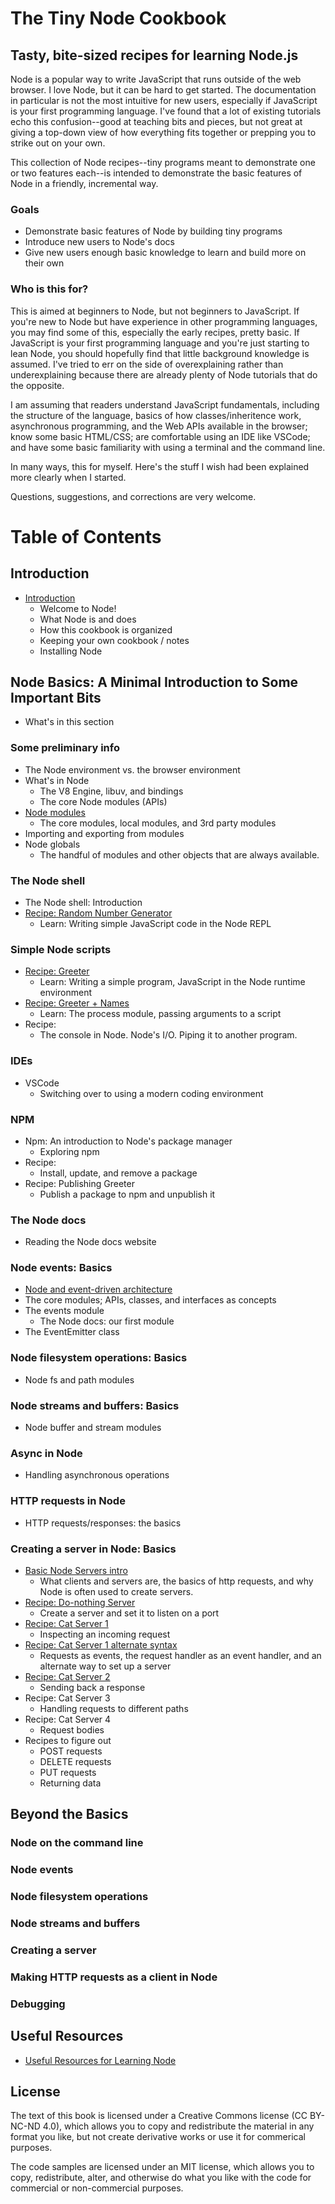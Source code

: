 # The Tiny Node Cookbook
## Tasty, bite-sized recipes for learning Node.js

Node is a popular way to write JavaScript that runs outside of the web browser. I love Node, but it can be hard to get started. The documentation in particular is not the most intuitive for new users, especially if JavaScript is your first programming language. I've found that a lot of existing tutorials echo this confusion--good at teaching bits and pieces, but not great at giving a top-down view of how everything fits together or prepping you to strike out on your own. 

This collection of Node recipes--tiny programs meant to demonstrate one or two features each--is intended to demonstrate the basic features of Node in a friendly, incremental way.

### Goals

* Demonstrate basic features of Node by building tiny programs
* Introduce new users to Node's docs
* Give new users enough basic knowledge to learn and build more on their own

### Who is this for?

This is aimed at beginners to Node, but not beginners to JavaScript. If you're new to Node but have experience in other programming languages, you may find some of this, especially the early recipes, pretty basic. If JavaScript is your first programming language and you're just starting to lean Node, you should hopefully find that little background knowledge is assumed. I've tried to err on the side of overexplaining rather than underexplaining because there are already plenty of Node tutorials that do the opposite.

I am assuming that readers understand JavaScript fundamentals, including the structure of the language, basics of how classes/inheritence work, asynchronous programming, and the Web APIs available in the browser; know some basic HTML/CSS; are comfortable using an IDE like VSCode; and have some basic familiarity with using a terminal and the command line.

In many ways, this for myself. Here's the stuff I wish had been explained more clearly when I started.

Questions, suggestions, and corrections are very welcome. 

# Table of Contents

## Introduction

* [Introduction](https://github.com/bkager/Node-cookbook/blob/main/introduction.md)
  * Welcome to Node!
  * What Node is and does
  * How this cookbook is organized
  * Keeping your own cookbook / notes
  * Installing Node

## Node Basics: A Minimal Introduction to Some Important Bits

* What's in this section

### Some preliminary info
* The Node environment vs. the browser environment
* What's in Node
  * The V8 Engine, libuv, and bindings
  * The core Node modules (APIs)
* [Node modules](https://github.com/bkager/Node-cookbook/edit/main/modules-in-node.md)
  * The core modules, local modules, and 3rd party modules
* Importing and exporting from modules
* Node globals
  * The handful of modules and other objects that are always available. 

### The Node shell
  * The Node shell: Introduction
  * [Recipe: Random Number Generator](https://github.com/bkager/Node-cookbook/blob/main/recipe-random-number-generator.md)
    * Learn: Writing simple JavaScript code in the Node REPL
  
### Simple Node scripts
  * [Recipe: Greeter](https://github.com/bkager/Node-cookbook/blob/main/recipe-greeter.md)
    * Learn: Writing a simple program, JavaScript in the Node runtime environment
  * [Recipe: Greeter + Names](https://github.com/bkager/Node-cookbook/blob/main/recipe-name-greeter.md)
    * Learn: The process module, passing arguments to a script
  * Recipe:
    * The console in Node. Node's I/O. Piping it to another program. 

### IDEs
  * VSCode
    * Switching over to using a modern coding environment
    
### NPM
  * Npm: An introduction to Node's package manager
    * Exploring npm
  * Recipe:
    * Install, update, and remove a package 
  * Recipe: Publishing Greeter
    * Publish a package to npm and unpublish it 
    
### The Node docs
  * Reading the Node docs website

### Node events: Basics
  * [Node and event-driven architecture](https://github.com/bkager/Node-cookbook/blob/main/event-driven%20architecture.md)
  * The core modules; APIs, classes, and interfaces as concepts
  * The events module
    * The Node docs: our first module
  * The EventEmitter class
### Node filesystem operations: Basics
  * Node fs and path modules
### Node streams and buffers: Basics
  * Node buffer and stream modules
### Async in Node
  * Handling asynchronous operations
### HTTP requests in Node
   * HTTP requests/responses: the basics
### Creating a server in Node: Basics
   * [Basic Node Servers intro](https://github.com/bkager/Node-cookbook/blob/main/discussion-intro-to-servers.md)
     * What clients and servers are, the basics of http requests, and why Node is often used to create servers.
   * [Recipe: Do-nothing Server](https://github.com/bkager/Node-cookbook/blob/main/recipe-do-nothing-server.md)
      * Create a server and set it to listen on a port   
   * [Recipe: Cat Server 1](https://github.com/bkager/Node-cookbook/blob/main/recipe-cat-server-1.md)
      * Inspecting an incoming request
   * [Recipe: Cat Server 1 alternate syntax](https://github.com/bkager/Node-cookbook/blob/main/recipe-cat-server-1-alternate-syntax.md)
      * Requests as events, the request handler as an event handler, and an alternate way to set up a server
   * [Recipe: Cat Server 2](https://github.com/bkager/Node-cookbook/blob/main/recipe-cat-server-2.md)
      * Sending back a response
   * Recipe: Cat Server 3
      * Handling requests to different paths
   * Recipe: Cat Server 4
      * Request bodies
   * Recipes to figure out
      * POST requests
      * DELETE requests
      * PUT requests
      * Returning data

## Beyond the Basics

### Node on the command line
### Node events
### Node filesystem operations
### Node streams and buffers
### Creating a server
### Making HTTP requests as a client in Node
### Debugging

## Useful Resources

* [Useful Resources for Learning Node](https://github.com/bkager/Node-cookbook/blob/main/resources.md)

## License

The text of this book is licensed under a Creative Commons license (CC BY-NC-ND 4.0), which allows you to copy and redistribute the material in any format you like, but not create derivative works or use it for commerical purposes.

The code samples are licensed under an MIT license, which allows you to copy, redistribute, alter, and otherwise do what you like with the code for commercial or non-commercial purposes. 
